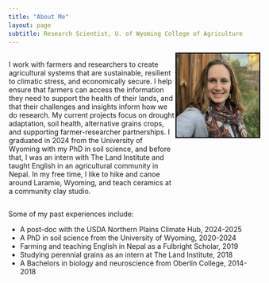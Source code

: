 ```yaml
---
title: "About Me"
layout: page
subtitle: Research Scientist, U. of Wyoming College of Agriculture
---
```


<!--CSS styling-->
<style>
  .side-by-side {display: flex;}
  .side-by-side > div:first-child {flex: 2; padding: 1px;}
  .side-by-side > div:last-child {flex: 1;}
  
  .image-border {border: 2px solid black;}
</style>

<style>
h1, h2, h3 {text-align: center;}
</style>

<!--PAPER 1: OREI-->
<div class="side-by-side"> <div>

<p> I work with farmers and researchers to create agricultural systems that are sustainable, resilient to climatic stress, and economically secure. I help ensure that farmers can access the information they need to support the health of their lands, and that their challenges and insights inform how we do research. My current projects focus on drought adaptation, soil health, alternative grains crops, and supporting farmer-researcher partnerships. I graduated in 2024 from the University of Wyoming with my PhD in soil science, and before that, I was an intern with The Land Institute and taught English in an agricultural community in Nepal. In my free time, I like to hike and canoe around Laramie, Wyoming, and teach ceramics at a community clay studio.
</p>

</div> <div>
<img src="/images/profile_pic2.jpg" width="500" class="image-border">
</div> </div>

Some of my past experiences include:  

* A post-doc with the USDA Northern Plains Climate Hub, 2024-2025
* A PhD in soil science from the University of Wyoming, 2020-2024  
* Farming and teaching English in Nepal as a Fulbright Scholar, 2019  
* Studying perennial grains as an intern at The Land Institute, 2018  
* A Bachelors in biology and neuroscience from Oberlin College, 2014-2018  

